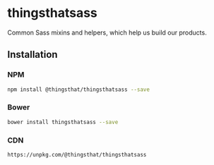 # thingsthatsass

Common Sass mixins and helpers, which help us build our products.

## Installation

### NPM

```sh
npm install @thingsthat/thingsthatsass --save
```

### Bower

```sh
bower install thingsthatsass --save
```

### CDN

```
https://unpkg.com/@thingsthat/thingsthatsass
```